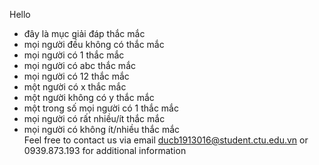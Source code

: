 Hello 
<br>
- đây là mục giải đáp thắc mắc<br>
- mọi người đều không có thắc mắc<br>
- mọi người có 1 thắc mắc<br>
- mọi người có abc thắc mắc<br>
- mọi người có 12 thắc mắc<br>
- một người có x thắc mắc<br>
- một người không có y thắc mắc<br>
- một trong số mọi người có 1 thắc mắc<br>
- mọi người có rất nhiều/ít thắc mắc<br>
- mọi người có không ít/nhiều thắc mắc<br>
Feel free to contact us via email ducb1913016@student.ctu.edu.vn or 0939.873.193 for additional information

